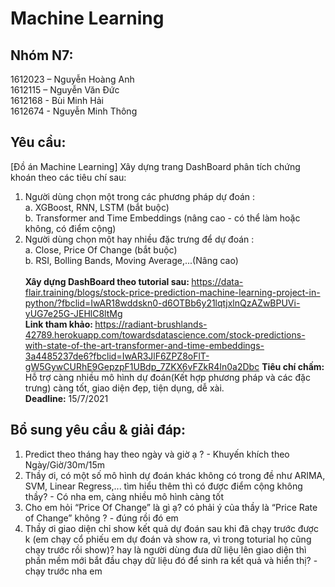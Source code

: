 # Machine Learning

## Nhóm N7:
1612023 – Nguyễn Hoàng Anh​ <br>
1612115 – Nguyễn Văn Đức​ <br>
1612168 - Bùi Minh Hải​ <br>
1612674 - Nguyễn Minh Thông 

## Yêu cầu:
[Đồ án Machine Learning] Xây dựng trang DashBoard phân tích chứng khoán theo các tiêu chí sau:
1. Người dùng chọn một trong các phương pháp dự đoán : <br>
  a. XGBoost, RNN, LSTM (bắt buộc)  <br>
  b. Transformer and Time Embeddings (nâng cao - có thể làm hoặc không, có điểm cộng) 
2. Người dùng chọn một hay nhiều đặc trưng để dự đoán : <br>
  a. Close, Price Of Change (bắt buộc) <br>
  b. RSI, Bolling Bands, Moving Average,...(Nâng cao) <br> <br>
<strong>Xây dựng DashBoard theo tutorial sau: </strong> https://data-flair.training/blogs/stock-price-prediction-machine-learning-project-in-python/?fbclid=IwAR18wddskn0-d6OTBb6y21lqtjxlnQzAZwBPUVi-yUG7e25G-JEHlC8ltMg  
<strong>Link tham khảo: </strong> https://radiant-brushlands-42789.herokuapp.com/towardsdatascience.com/stock-predictions-with-state-of-the-art-transformer-and-time-embeddings-3a4485237de6?fbclid=IwAR3JlF6ZPZ8oFlT-gW5GywCURhE9GepzpF1UBdp_7ZKX6vFZkR4In0a2Dbc
<strong>Tiêu chí chấm: </strong> Hỗ trợ càng nhiều mô hình dự đoán(Kết hợp phương pháp và các đặc trưng) càng tốt, giao diện đẹp, tiện dụng, dễ xài.  
<strong>Deadline:</strong> 15/7/2021
## Bổ sung yêu cầu & giải đáp:
1. Predict theo tháng hay theo ngày và giờ ạ ? - Khuyến khích theo Ngày/Giờ/30m/15m
2. Thầy ơi, có một số mô hình dự đoán khác không có trong đề như ARIMA, SVM, Linear Regress,... tìm hiểu thêm thì có được điểm cộng không thầy? - Có nha em, càng nhiều mô hình càng tốt
3. Cho em hỏi “Price Of Change” là gì ạ? có phải ý của thầy là “Price Rate of Change” không ? - đúng rồi đó em
4. Thầy ơi giao diện chỉ show kết quả dự đoán sau khi đã chạy trước được k (em chạy cổ phiếu em dự đoán và show ra, vì trong toturial họ cũng chạy trước rồi show)? hay là người dùng đưa dữ liệu lên giao diện thì phần mềm mới bắt đầu chạy dữ liệu đó để sinh ra kết quả và hiển thị? - chạy trước nha em
